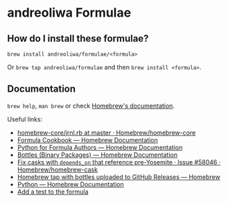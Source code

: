 # andreoliwa Formulae

## How do I install these formulae?

`brew install andreoliwa/formulae/<formula>`

Or `brew tap andreoliwa/formulae` and then `brew install <formula>`.

## Documentation

`brew help`, `man brew` or check [Homebrew's documentation](https://docs.brew.sh).

Useful links:

- [homebrew-core/jrnl.rb at master · Homebrew/homebrew-core](https://github.com/Homebrew/homebrew-core/blob/master/Formula/jrnl.rb)
- [Formula Cookbook — Homebrew Documentation](https://docs.brew.sh/Formula-Cookbook)
- [Python for Formula Authors — Homebrew Documentation](https://docs.brew.sh/Python-for-Formula-Authors)
- [Bottles (Binary Packages) — Homebrew Documentation](https://docs.brew.sh/Bottles)
- [Fix casks with `depends_on` that reference pre-Yosemite · Issue #58046 · Homebrew/homebrew-cask](https://github.com/Homebrew/homebrew-cask/issues/58046)
- [Homebrew tap with bottles uploaded to GitHub Releases — Homebrew](https://brew.sh/2020/11/18/homebrew-tap-with-bottles-uploaded-to-github-releases/)
- [Python — Homebrew Documentation](https://docs.brew.sh/Homebrew-and-Python)
- [Add a test to the formula](https://docs.brew.sh/Formula-Cookbook#add-a-test-to-the-formula)
